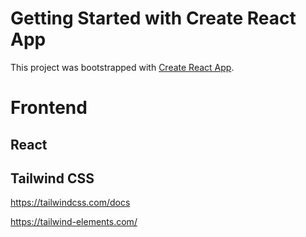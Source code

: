 # Getting Started with Create React App

This project was bootstrapped with [Create React App](https://github.com/facebook/create-react-app).

# Frontend

## React



## Tailwind CSS

https://tailwindcss.com/docs


https://tailwind-elements.com/